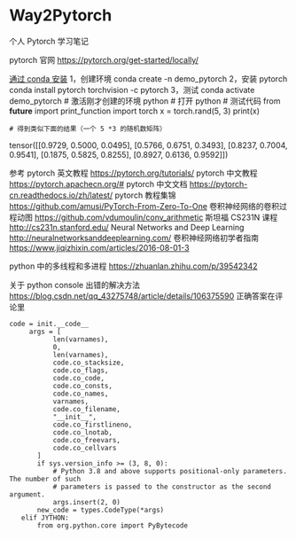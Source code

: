 # Way2Pytorch
个人 Pytorch 学习笔记


pytorch 官网 https://pytorch.org/get-started/locally/

[通过 conda 安装](https://pytorch.org/get-started/locally/#mac-anaconda)
1，创建环境
conda create -n demo_pytorch
2，安装 pytorch
conda install pytorch torchvision -c pytorch
3，测试
	conda activate demo_pytorch # 激活刚才创建的环境
	python # 打开 python
	# 测试代码
from __future__ import print_function
import torch
x = torch.rand(5, 3)
print(x)

	# 得到类似下面的结果（一个 5 *3 的随机数矩阵）
tensor([[0.9729, 0.5000, 0.0495],
        [0.5766, 0.6751, 0.3493],
        [0.8237, 0.7004, 0.9541],
        [0.1875, 0.5825, 0.8255],
        [0.8927, 0.6136, 0.9592]])





参考
pytorch 英文教程 https://pytorch.org/tutorials/
pytorch 中文教程 https://pytorch.apachecn.org/#
pytorch 中文文档 https://pytorch-cn.readthedocs.io/zh/latest/
pytorch 教程集锦 https://github.com/amusi/PyTorch-From-Zero-To-One
卷积神经网络的卷积过程动图 https://github.com/vdumoulin/conv_arithmetic
斯坦福 CS231N 课程 http://cs231n.stanford.edu/
Neural Networks and Deep Learning http://neuralnetworksanddeeplearning.com/
卷积神经网络初学者指南 https://www.jiqizhixin.com/articles/2016-08-01-3

python 中的多线程和多进程 https://zhuanlan.zhihu.com/p/39542342


关于 python console 出错的解决方法 https://blog.csdn.net/qq_43275748/article/details/106375590
正确答案在评论里
```
code = init.__code__
     args = [
           len(varnames),
           0,
           len(varnames),
           code.co_stacksize,
           code.co_flags,
           code.co_code,
           code.co_consts,
           code.co_names,
           varnames,
           code.co_filename,
           "__init__",
           code.co_firstlineno,
           code.co_lnotab,
           code.co_freevars,
           code.co_cellvars
       ]
       if sys.version_info >= (3, 8, 0):
           # Python 3.8 and above supports positional-only parameters. The number of such
           # parameters is passed to the constructor as the second argument.
           args.insert(2, 0)
       new_code = types.CodeType(*args)
   elif JYTHON:
       from org.python.core import PyBytecode
```

